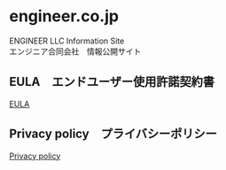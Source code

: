 # engineer.co.jp
ENGINEER LLC Information Site<br>
エンジニア合同会社　情報公開サイト
<br>
## EULA　エンドユーザー使用許諾契約書

[EULA](/EULA.md)

## Privacy policy　プライバシーポリシー

[Privacy policy](/PrivacyPolicy.md)

